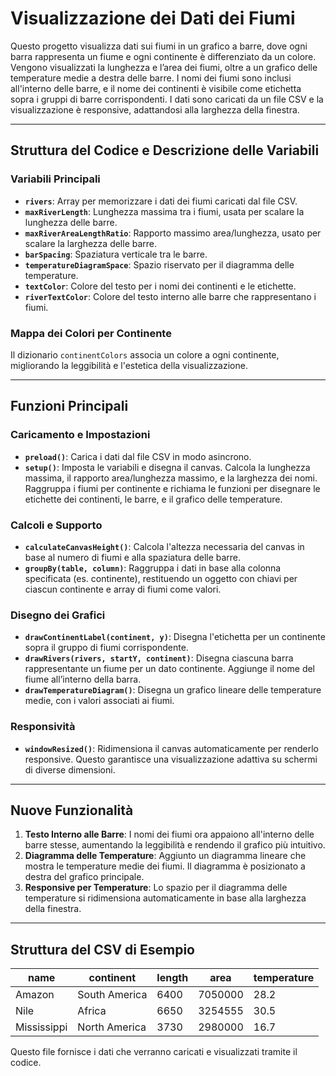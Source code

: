 # Visualizzazione dei Dati dei Fiumi

Questo progetto visualizza dati sui fiumi in un grafico a barre, dove ogni barra rappresenta un fiume e ogni continente è differenziato da un colore. Vengono visualizzati la lunghezza e l’area dei fiumi, oltre a un grafico delle temperature medie a destra delle barre. I nomi dei fiumi sono inclusi all'interno delle barre, e il nome dei continenti è visibile come etichetta sopra i gruppi di barre corrispondenti. I dati sono caricati da un file CSV e la visualizzazione è responsive, adattandosi alla larghezza della finestra.

---

## **Struttura del Codice e Descrizione delle Variabili**

### **Variabili Principali**

- **`rivers`**: Array per memorizzare i dati dei fiumi caricati dal file CSV.
- **`maxRiverLength`**: Lunghezza massima tra i fiumi, usata per scalare la lunghezza delle barre.
- **`maxRiverAreaLengthRatio`**: Rapporto massimo area/lunghezza, usato per scalare la larghezza delle barre.
- **`barSpacing`**: Spaziatura verticale tra le barre.
- **`temperatureDiagramSpace`**: Spazio riservato per il diagramma delle temperature.
- **`textColor`**: Colore del testo per i nomi dei continenti e le etichette.
- **`riverTextColor`**: Colore del testo interno alle barre che rappresentano i fiumi.

### **Mappa dei Colori per Continente**

Il dizionario `continentColors` associa un colore a ogni continente, migliorando la leggibilità e l'estetica della visualizzazione.

---

## **Funzioni Principali**

### **Caricamento e Impostazioni**

- **`preload()`**: Carica i dati dal file CSV in modo asincrono.
- **`setup()`**: Imposta le variabili e disegna il canvas. Calcola la lunghezza massima, il rapporto area/lunghezza massimo, e la larghezza dei nomi. Raggruppa i fiumi per continente e richiama le funzioni per disegnare le etichette dei continenti, le barre, e il grafico delle temperature.

### **Calcoli e Supporto**

- **`calculateCanvasHeight()`**: Calcola l'altezza necessaria del canvas in base al numero di fiumi e alla spaziatura delle barre.
- **`groupBy(table, column)`**: Raggruppa i dati in base alla colonna specificata (es. continente), restituendo un oggetto con chiavi per ciascun continente e array di fiumi come valori.

### **Disegno dei Grafici**

- **`drawContinentLabel(continent, y)`**: Disegna l'etichetta per un continente sopra il gruppo di fiumi corrispondente.
- **`drawRivers(rivers, startY, continent)`**: Disegna ciascuna barra rappresentante un fiume per un dato continente. Aggiunge il nome del fiume all’interno della barra.
- **`drawTemperatureDiagram()`**: Disegna un grafico lineare delle temperature medie, con i valori associati ai fiumi.
  
### **Responsività**

- **`windowResized()`**: Ridimensiona il canvas automaticamente per renderlo responsive. Questo garantisce una visualizzazione adattiva su schermi di diverse dimensioni.

---

## **Nuove Funzionalità**

1. **Testo Interno alle Barre**: I nomi dei fiumi ora appaiono all'interno delle barre stesse, aumentando la leggibilità e rendendo il grafico più intuitivo.
2. **Diagramma delle Temperature**: Aggiunto un diagramma lineare che mostra le temperature medie dei fiumi. Il diagramma è posizionato a destra del grafico principale.
3. **Responsive per Temperature**: Lo spazio per il diagramma delle temperature si ridimensiona automaticamente in base alla larghezza della finestra.

---

## **Struttura del CSV di Esempio**

| name       | continent      | length | area     | temperature |
|------------|----------------|--------|----------|-------------|
| Amazon     | South America  | 6400   | 7050000  | 28.2        |
| Nile       | Africa         | 6650   | 3254555  | 30.5        |
| Mississippi| North America  | 3730   | 2980000  | 16.7        |

Questo file fornisce i dati che verranno caricati e visualizzati tramite il codice.

